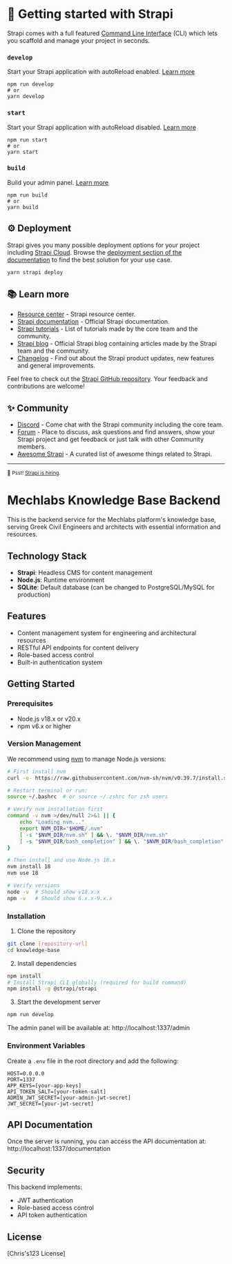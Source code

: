 # 🚀 Getting started with Strapi

Strapi comes with a full featured [Command Line Interface](https://docs.strapi.io/dev-docs/cli) (CLI) which lets you scaffold and manage your project in seconds.

### `develop`

Start your Strapi application with autoReload enabled. [Learn more](https://docs.strapi.io/dev-docs/cli#strapi-develop)

```
npm run develop
# or
yarn develop
```

### `start`

Start your Strapi application with autoReload disabled. [Learn more](https://docs.strapi.io/dev-docs/cli#strapi-start)

```
npm run start
# or
yarn start
```

### `build`

Build your admin panel. [Learn more](https://docs.strapi.io/dev-docs/cli#strapi-build)

```
npm run build
# or
yarn build
```

## ⚙️ Deployment

Strapi gives you many possible deployment options for your project including [Strapi Cloud](https://cloud.strapi.io). Browse the [deployment section of the documentation](https://docs.strapi.io/dev-docs/deployment) to find the best solution for your use case.

```
yarn strapi deploy
```

## 📚 Learn more

- [Resource center](https://strapi.io/resource-center) - Strapi resource center.
- [Strapi documentation](https://docs.strapi.io) - Official Strapi documentation.
- [Strapi tutorials](https://strapi.io/tutorials) - List of tutorials made by the core team and the community.
- [Strapi blog](https://strapi.io/blog) - Official Strapi blog containing articles made by the Strapi team and the community.
- [Changelog](https://strapi.io/changelog) - Find out about the Strapi product updates, new features and general improvements.

Feel free to check out the [Strapi GitHub repository](https://github.com/strapi/strapi). Your feedback and contributions are welcome!

## ✨ Community

- [Discord](https://discord.strapi.io) - Come chat with the Strapi community including the core team.
- [Forum](https://forum.strapi.io/) - Place to discuss, ask questions and find answers, show your Strapi project and get feedback or just talk with other Community members.
- [Awesome Strapi](https://github.com/strapi/awesome-strapi) - A curated list of awesome things related to Strapi.

---

<sub>🤫 Psst! [Strapi is hiring](https://strapi.io/careers).</sub>

# Mechlabs Knowledge Base Backend

This is the backend service for the Mechlabs platform's knowledge base, serving Greek Civil Engineers and architects with essential information and resources.

## Technology Stack

- **Strapi**: Headless CMS for content management
- **Node.js**: Runtime environment
- **SQLite**: Default database (can be changed to PostgreSQL/MySQL for production)

## Features

- Content management system for engineering and architectural resources
- RESTful API endpoints for content delivery
- Role-based access control
- Built-in authentication system

## Getting Started

### Prerequisites

- Node.js v18.x or v20.x
- npm v6.x or higher

### Version Management

We recommend using [nvm](https://github.com/nvm-sh/nvm) to manage Node.js versions:

```bash
# First install nvm
curl -o- https://raw.githubusercontent.com/nvm-sh/nvm/v0.39.7/install.sh | bash

# Restart terminal or run:
source ~/.bashrc  # or source ~/.zshrc for zsh users

# Verify nvm installation first
command -v nvm >/dev/null 2>&1 || {
    echo "Loading nvm..."
    export NVM_DIR="$HOME/.nvm"
    [ -s "$NVM_DIR/nvm.sh" ] && \. "$NVM_DIR/nvm.sh"
    [ -s "$NVM_DIR/bash_completion" ] && \. "$NVM_DIR/bash_completion"
}

# Then install and use Node.js 18.x
nvm install 18
nvm use 18

# Verify versions
node -v  # Should show v18.x.x
npm -v   # Should show 6.x.x-9.x.x
```

### Installation

1. Clone the repository
```bash
git clone [repository-url]
cd knowledge-base
```

2. Install dependencies
```bash
npm install
# Install Strapi CLI globally (required for build command)
npm install -g @strapi/strapi
```

3. Start the development server
```bash
npm run develop
```

The admin panel will be available at: http://localhost:1337/admin

### Environment Variables

Create a `.env` file in the root directory and add the following:

```env
HOST=0.0.0.0
PORT=1337
APP_KEYS=[your-app-keys]
API_TOKEN_SALT=[your-token-salt]
ADMIN_JWT_SECRET=[your-admin-jwt-secret]
JWT_SECRET=[your-jwt-secret]
```

## API Documentation

Once the server is running, you can access the API documentation at:
http://localhost:1337/documentation

## Security

This backend implements:
- JWT authentication
- Role-based access control
- API token authentication

## License

[Chris's123 License]
